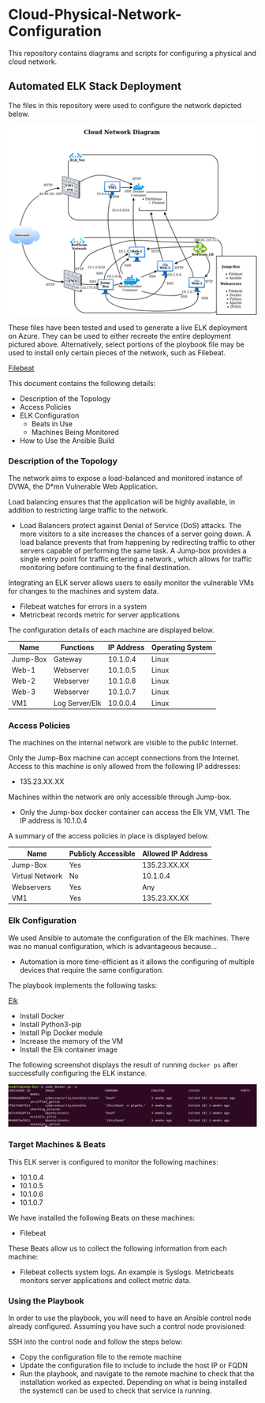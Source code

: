 # Cloud-Physical-Network-Configuration
This repository contains diagrams and scripts for configuring a physical and cloud network.

## Automated ELK Stack Deployment

The files in this repository were used to configure the network depicted below.

![Network Diagram](https://github.com/grifft709/Cloud-Physical-Nertwork-Configuration/blob/main/Diagrams/cloud_network_diagram.jpg)

These files have been tested and used to generate a live ELK deployment on Azure. They can be used to either recreate the entire deployment pictured above. Alternatively, select portions of the ploybook file may be used to install only certain pieces of the network, such as Filebeat.

[Filebeat](../Ansible/filebeat-playbook.yml)

This document contains the following details:
- Description of the Topology
- Access Policies
- ELK Configuration
  - Beats in Use
  - Machines Being Monitored
- How to Use the Ansible Build

### Description of the Topology

The network aims to expose a load-balanced and monitored instance of DVWA, the D*mn Vulnerable Web Application.

Load balancing ensures that the application will be highly available, in addition to restricting large traffic to the network.

- Load Balancers protect against Denial of Service (DoS) attacks. The more visitors to a site increases the chances of a server going down. A load balance prevents that from happening by redirecting traffic to other servers capable of performing the same task. A Jump-box provides a single entry point for traffic entering a network., which allows for traffic monitoring before continuing to the final destination.

Integrating an ELK server allows users to easily monitor the vulnerable VMs for changes to the machines and system data.
- Filebeat watches for errors in a system
- Metricbeat records metric for server applications

The configuration details of each machine are displayed below.

| Name     | Functions  | IP Address | Operating System |
|----------|------------|------------|------------------|
| Jump-Box | Gateway    | 10.1.0.4   | Linux            |
| Web-1    | Webserver  | 10.1.0.5   | Linux            |
| Web-2    | Webserver  | 10.1.0.6   | Linux            |
| Web-3    | Webserver  | 10.1.0.7   | Linux            |
| VM1      | Log Server/Elk | 10.0.0.4   | Linux            |

### Access Policies

The machines on the internal network are visible to the public Internet. 

Only the Jump-Box machine can accept connections from the Internet. Access to this machine is only allowed from the following IP addresses:
- 135.23.XX.XX

Machines within the network are only accessible through Jump-box.

- Only the Jump-box docker container can access the Elk VM, VM1. The IP address is 10.1.0.4

A summary of the access policies in place is displayed below.

| Name            | Publicly Accessible | Allowed IP Address |
|-----------------|---------------------|--------------------|
| Jump-Box        | Yes                 | 135.23.XX.XX       |
| Virtual Network | No                  | 10.1.0.4           |
| Webservers      | Yes                 | Any                |
| VM1             | Yes                 | 135.23.XX.XX       |

### Elk Configuration

We used Ansible to automate the configuration of the Elk machines. There was no manual configuration, which is advantageous because...
- Automation is more time-efficient as it allows the configuring of multiple devices that require the same configuration.

The playbook implements the following tasks:

[Elk](../Ansible/install-elk.yml)

- Install Docker
- Install Python3-pip
- Install Pip Docker module
- Increase the memory of the VM
- Install the Elk container image

The following screenshot displays the result of running `docker ps` after successfully configuring the ELK instance.

![Docker ps](https://github.com/grifft709/Cloud-Physical-Nertwork-Configuration/blob/main/Diagrams/docker.PNG)

### Target Machines & Beats

This ELK server is configured to monitor the following machines:
- 10.1.0.4
- 10.1.0.5
- 10.1.0.6
- 10.1.0.7

We have installed the following Beats on these machines:
- Filebeat

These Beats allow us to collect the following information from each machine:
- Filebeat collects system logs. An example is Syslogs. Metricbeats monitors server applications and collect metric data.

### Using the Playbook

In order to use the playbook, you will need to have an Ansible control node already configured. Assuming you have such a control node provisioned: 

SSH into the control node and follow the steps below:
- Copy the configuration file to the remote machine 
- Update the configuration file to include to include the host IP or FQDN
- Run the playbook, and navigate to the remote machine to check that the installation worked as expected. Depending on what is being installed the systemctl can be used to check that service is running.
